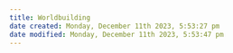 ```yaml
---
title: Worldbuilding
date created: Monday, December 11th 2023, 5:53:27 pm
date modified: Monday, December 11th 2023, 5:53:47 pm
---
```

